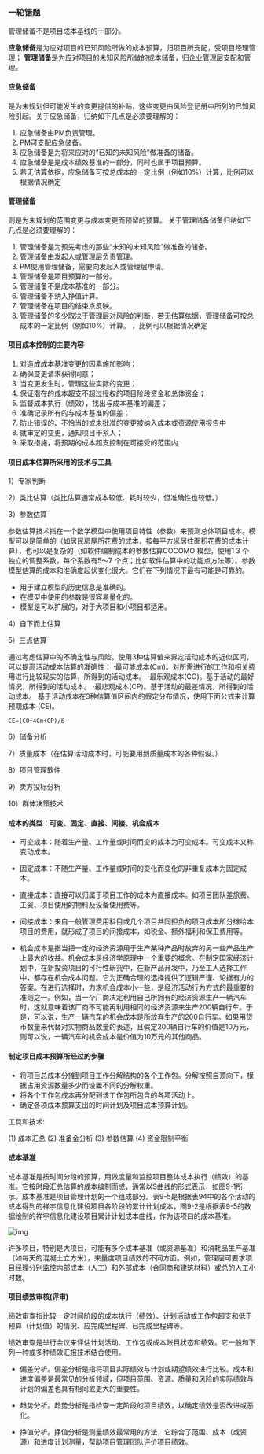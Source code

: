 ### 一轮错题

管理储备不是项目成本基线的一部分。

**应急储备**是为应对项目的已知风险所做的成本预算，归项目所支配，受项目经理管理；
**管理储备**是为应对项目的未知风险所做的成本储备，归企业管理层支配和管理。

#### **应急储备**

是为未规划但可能发生的变更提供的补贴，这些变更由风险登记册中所列的已知风险引起。关于应急储备，归纳如下几点是必须要理解的：

1. 应急储备由PM负责管理。
2. PM可支配应急储备。
3. 应急储备是为将来应对的“已知的未知风险”做准备的储备。
4. 应急储备是是成本绩效基准的一部分，同时也属于项目预算。
5. 若无估算依据，应急储备可按总成本的一定比例（例如10%）计算，比例可以根据情况确定



#### **管理储备**

则是为未规划的范围变更与成本变更而预留的预算。
关于管理储备储备归纳如下几点是必须要理解的：
1. 管理储备是为预先考虑的那些“未知的未知风险”做准备的储备。
2. 管理储备由发起人或管理层负责管理。
3. PM使用管理储备，需要向发起人或管理层申请。
4. 管理储备是项目预算的一部分。
5. 管理储备不是成本基准的一部分。
6. 管理储备不纳入挣值计算。
7. 管理储备在项目的结束点反映。
8. 管理储备的多少取决于管理层对风险的判断，若无估算依据，管理储备可按总成本的一定比例（例如10%）计算。 ，比例可以根据情况确定



#### **项目成本控制的主要内容**

1. 对造成成本基准变更的因素施加影响；
2. 确保变更请求获得同意；
3. 当变更发生时，管理这些实际的变更；
4. 保证潜在的成本超支不超过授权的项目阶段资金和总体资金；
5. 监督成本执行（绩效），找出与成本基准的偏差；
6. 准确记录所有的与成本基准的偏差；
7. 防止错误的、不恰当的或未批准的变更被纳入成本或资源使用报告中
8. 就审定的变更，通知项目干系人；
9. 采取措施，将预期的成本超支控制在可接受的范围内



#### **项目成本估算所采用的技术与工具**

1）专家判断 

2）类比估算（类比估算通常成本较低、耗时较少，但准确性也较低。） 

3）参数估算 

参数估算技术指在一个数学模型中使用项目特性（参数）来预测总体项目成本。模型可以是简单的（如居民房屋所花费的成本，按每平方米居住面积花费的成本计算），也可以是复杂的（如软件编制成本的参数估算COCOMO 模型，使用1 3 个独立的调整系数，每个系数有5～7 个点；比如软件估算中的功能点方法等）。参数模型估算的成本和准确度起伏变化很大。它们在下列情况下最有可能是可靠的。

- 用于建立模型的历史信息是准确的。
- 在模型中使用的参数是很容易量化的。
- 模型是可以扩展的，对于大项目和小项目都适用。

4）自下而上估算 

5）三点估算 

通过考虑估算中的不确定性与风险，使用3种估算值来界定活动成本的近似区间，可以提高活动成本估算的准确性：
·最可能成本(Cm)。对所需进行的工作和相关费用进行比较现实的估算，所得到的活动成本。
·最乐观成本(CO)。基于活动的最好情况，所得到的活动成本。
·最悲观成本(CP)。基于活动的最差情况，所得到的活动成本。
基于活动成本在3种估算值区间内的假定分布情况，使用下面公式来计算预期成本 (CE)。

```
CE=(CO+4Cm+CP)/6
```

6）储备分析 

7）质量成本（在估算活动成本时，可能要用到质量成本的各种假设。） 

8）项目管理软件 

9）卖方投标分析 

10）群体决策技术



#### **成本的类型：可变、固定、直接、间接、机会成本**

- 可变成本：随着生产量、工作量或时间而变的成本为可变成本。可变成本又称变动成本。
- 固定成本：不随生产量、工作量或时间的变化而变化的非重复成本为固定成本。
- 直接成本：直接可以归属于项目工作的成本为直接成本。如项目团队差旅费、工资、项目使用的物料及设备使用费等。
- 间接成本：来自一般管理费用科目或几个项目共同担负的项目成本所分摊给本项目的费用，就形成了项目的间接成本，如税金、额外福利和保卫费用等。

- 机会成本是指当把一定的经济资源用于生产某种产品时放弃的另一些产品生产上最大的收益。机会成本是经济学原理中一个重要的概念。在制定国家经济计划中，在新投资项目的可行性研究中，在新产品开发中，乃至工人选择工作中，都存在机会成本问题。它为正确合理的选择提供了逻辑严谨、论据有力的答案。在进行选择时，力求机会成本小一些，是经济活动行为方式的最重要的准则之一。例如，当一个厂商决定利用自己所拥有的经济资源生产一辆汽车时，这就意味着该厂商不可能再利用相同的经济资源来生产200辆自行车。于是，可以说，生产一辆汽车的机会成本是所放弃生产的200自行车。如果用货币数量来代替对实物商品数量的表述，且假定200辆自行车的价值是10万元，则可以说，一辆汽车的机会成本是价值为10万元的其他商品。



#### **制定项目成本预算所经过的步骤**

- 将项目总成本分摊到项目工作分解结构的各个工作包。分解按照自顶向下，根据占用资源数量多少而设置不同的分解权重。
- 将各个工作包成本再分配到该工作包所包含的各项活动上。
- 确定各项成本预算支出的时间计划及项目成本预算计划。

工具和技术:

(1) 成本汇总
(2) 准备金分析
(3) 参数估算
(4) 资金限制平衡



#### **成本基准**

成本基准是按时间分段的预算，用做度量和监控项目整体成本执行（绩效）的基准。它按时段汇总估算的成本编制而成，通常以S曲线的形式表示，如图9-1所示。成本基准是项目管理计划的一个组成部分。表9-5是根据表94中的各个活动的成本得到的祥宇信息化建设项目各阶段的累计计划成本，图9-2是根据表9-5的数据绘制的祥宇信息化建设项目累计计划成本曲线，作为该项曰的成本基准。

![img](http://pic.cnitpm.com/upload/img2013/2015-06-24/33a320cc-615a-4269-a419-8c690036fb59.jpg)

许多项目，特别是大项目，可能有多个成本基准（或资源基准）和消耗品生产基准（如每天的混凝土立方米），来量度项目绩效的不同方面。例如，管理层可要求项目经理分别监控内部成本（人工）和外部成本（合同商和建筑材料）或总的人工小时数。



#### **项目绩效审核(评审)**

绩效审查指比较一定时间阶段的成本执行（绩效）、计划活动或工作包超支和低于预算（计划值）的情况、应完成里程碑、已完成里程碑等。

绩效审查是举行会议来评估计划活动、工作包或成本账目状态和绩效。它一般和下列一种或多种绩效汇报技术结合使用。

- 偏差分析。偏差分析是指将项目实际绩效与计划或期望绩效进行比较。成本和进度偏差是最常见的分析领域，但项目范围、资源、质量和风险的实际绩效与计划的偏差也具有相同或更大的重要性。

- 趋势分析。趋势分析是指检查一定阶段的项目绩效，以确定绩效是否改进或恶化。

- 挣值分析。挣值分析是测量绩效最常用的方法，它综合了范围、成本（或资源）和进度计划测量，帮助项目管理团队评价项目绩效。









